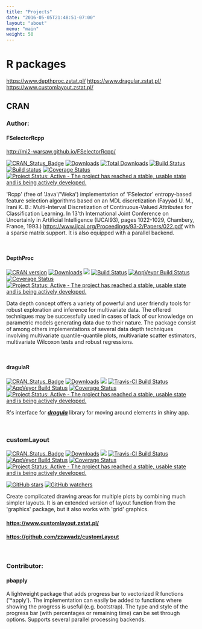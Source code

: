 ```yaml
---
title: "Projects"
date: "2016-05-05T21:48:51-07:00"
layout: "about"
menu: "main"
weight: 50
---
```



<style type="text/css">

img {
  display: inline;
}

.post-content img {
  display: inline;
}

</style>

# R packages


https://www.depthproc.zstat.pl/
https://www.dragular.zstat.pl/
https://www.customlayout.zstat.pl/

## CRAN

### Author:

#### FSelectorRcpp

http://mi2-warsaw.github.io/FSelectorRcpp/

[![CRAN_Status_Badge](http://www.r-pkg.org/badges/version/FSelectorRcpp)]( http://cran.rstudio.com/package=FSelectorRcpp)
[![Downloads](http://cranlogs.r-pkg.org/badges/FSelectorRcpp)](http://cran.rstudio.com/package=FSelectorRcpp)
[![Total Downloads](http://cranlogs.r-pkg.org/badges/grand-total/FSelectorRcpp)](http://cranlogs.r-pkg.org/badges/grand-total/FSelectorRcpp)
[![Build Status](https://api.travis-ci.org/mi2-warsaw/FSelectorRcpp.png)](https://travis-ci.org/mi2-warsaw/FSelectorRcpp)
[![Build status](https://ci.appveyor.com/api/projects/status/jv14pt787g7h26sn?svg=true)](https://ci.appveyor.com/project/MarcinKosinski/fselectorrcpp)
[![Coverage Status](https://img.shields.io/codecov/c/github/mi2-warsaw/FSelectorRcpp/master.svg)](https://codecov.io/github/mi2-warsaw/FSelectorRcpp?branch=master)
[![Project Status: Active - The project has reached a stable, usable state and is being actively developed.](http://www.repostatus.org/badges/latest/active.svg)](http://www.repostatus.org/#active)


'Rcpp' (free of 'Java'/'Weka') implementation of 'FSelector' entropy-based feature selection algorithms based on an MDL discretization (Fayyad U. M., Irani K. B.: Multi-Interval Discretization of Continuous-Valued Attributes for Classification Learning. In 13'th International Joint Conference on Uncertainly in Artificial Intelligence (IJCAI93), pages 1022-1029, Chambery, France, 1993.) <https://www.ijcai.org/Proceedings/93-2/Papers/022.pdf> with a sparse matrix support. It is also equipped with a parallel backend.

<br/>

#### DepthProc

[![CRAN version](https://www.r-pkg.org/badges/version/DepthProc)](https://cran.rstudio.com/web/packages/DepthProc/index.html)
[![Downloads](https://cranlogs.r-pkg.org/badges/DepthProc)](https://cran.rstudio.com/package=DepthProc)
[![](https://cranlogs.r-pkg.org/badges/grand-total/DepthProc)](https://cran.rstudio.com/web/packages/DepthProc/index.html)
[![Build Status](https://travis-ci.org/zzawadz/DepthProc.svg?branch=master)](https://travis-ci.org/zzawadz/DepthProc)
[![AppVeyor Build Status](https://ci.appveyor.com/api/projects/status/github/zzawadz/DepthProc?branch=master&svg=true)](https://ci.appveyor.com/project/zzawadz/DepthProc)
[![Coverage Status](https://img.shields.io/codecov/c/github/zzawadz/DepthProc/master.svg)](https://codecov.io/github/zzawadz/DepthProc?branch=master)
[![Project Status: Active - The project has reached a stable, usable state and is being actively developed.](http://www.repostatus.org/badges/latest/active.svg)](http://www.repostatus.org/#active)

Data depth concept offers a variety of powerful and user friendly tools for robust exploration and inference for multivariate data. The offered techniques may be successfully used in cases of lack of our knowledge on parametric models generating data due to their nature. The package consist of among others implementations of several data depth techniques involving multivariate quantile-quantile plots, multivariate scatter estimators, multivariate Wilcoxon tests and robust regressions.

<br/>

#### dragulaR

[![CRAN_Status_Badge](https://www.r-pkg.org/badges/version/dragulaR)](https://cran.r-project.org/package=dragulaR)
[![Downloads](https://cranlogs.r-pkg.org/badges/dragulaR)](https://cran.rstudio.com/package=dragulaR)
[![](https://cranlogs.r-pkg.org/badges/grand-total/dragulaR)](https://cran.rstudio.com/web/packages/dragulaR/index.html)
[![Travis-CI Build Status](https://travis-ci.org/zzawadz/dragulaR.svg?branch=master)](https://travis-ci.org/zzawadz/dragulaR)
[![AppVeyor Build Status](https://ci.appveyor.com/api/projects/status/github/zzawadz/dragulaR?branch=master&svg=true)](https://ci.appveyor.com/project/zzawadz/dragulaR)
[![Coverage Status](https://img.shields.io/codecov/c/github/zzawadz/dragulaR/master.svg)](https://codecov.io/github/zzawadz/dragulaR?branch=master)
[![Project Status: Active - The project has reached a stable, usable state and is being actively developed.](http://www.repostatus.org/badges/latest/active.svg)](http://www.repostatus.org/#active)

R's interface for ***[dragula](https://github.com/bevacqua/dragula)*** library for moving around elements in shiny app.

<br/>

### customLayout

[![CRAN_Status_Badge](https://www.r-pkg.org/badges/version/customLayout)](https://cran.r-project.org/package=customLayout)
[![Downloads](https://cranlogs.r-pkg.org/badges/customLayout)](https://cran.rstudio.com/package=customLayout)
[![](https://cranlogs.r-pkg.org/badges/grand-total/customLayout)](https://cran.rstudio.com/web/packages/customLayout/index.html)
[![Travis-CI Build Status](https://travis-ci.org/zzawadz/customLayout.svg?branch=master)](https://travis-ci.org/zzawadz/customLayout)
[![AppVeyor Build Status](https://ci.appveyor.com/api/projects/status/github/zzawadz/customLayout?branch=master&svg=true)](https://ci.appveyor.com/project/zzawadz/customLayout)
[![Coverage Status](https://img.shields.io/codecov/c/github/zzawadz/customLayout/master.svg)](https://codecov.io/github/zzawadz/customLayout?branch=master)
[![Project Status: Active - The project has reached a stable, usable state and is being actively developed.](https://www.repostatus.org/badges/latest/active.svg)](https://www.repostatus.org/#active)

[![GitHub stars](https://img.shields.io/github/stars/zzawadz/customLayout.svg?style=social&label=Stars)](https://github.com/zzawadz/customLayout/stargazers)
[![GitHub watchers](https://img.shields.io/github/watchers/zzawadz/customLayout.svg?style=social&label=Watch)](https://github.com/zzawadz/customLayout)

Create complicated drawing areas for multiple plots by combining much simpler layouts. It is an extended version of layout function from the 'graphics' package, but it also works with 'grid' graphics.

#### https://www.customlayout.zstat.pl/
#### https://github.com/zzawadz/customLayout

<br />

### Contributor:

#### pbapply

A lightweight package that adds progress bar to vectorized R functions ('*apply'). The implementation can easily be added to functions where showing the progress is useful (e.g. bootstrap). The type and style of the progress bar (with percentages or remaining time) can be set through options. Supports several parallel processing backends.
